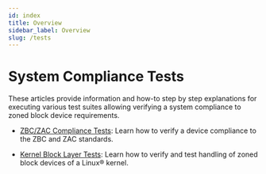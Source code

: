```yaml
---
id: index
title: Overview
sidebar_label: Overview
slug: /tests
---
```


# System Compliance Tests

These articles provide information and how-to step by step explanations for
executing various test suites allowing verifying a system compliance to zoned
block device requirements.

* [ZBC/ZAC Compliance Tests](/docs/tests/zbc-tests): Learn how to verify a
  device compliance to the ZBC and ZAC standards.

* [Kernel Block Layer Tests](/docs/tests/blktests): Learn how to verify and test
  handling of zoned block devices of a Linux&reg; kernel.

